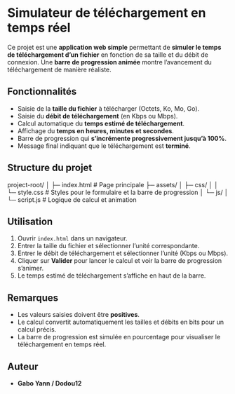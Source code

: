# Simulateur de téléchargement en temps réel

Ce projet est une **application web simple** permettant de **simuler le temps de téléchargement d’un fichier** en fonction de sa taille et du débit de connexion. Une **barre de progression animée** montre l’avancement du téléchargement de manière réaliste.

## Fonctionnalités

- Saisie de la **taille du fichier** à télécharger (Octets, Ko, Mo, Go).  
- Saisie du **débit de téléchargement** (en Kbps ou Mbps).  
- Calcul automatique du **temps estimé de téléchargement**.  
- Affichage du **temps en heures, minutes et secondes**.  
- Barre de progression qui **s’incrémente progressivement jusqu’à 100%**.  
- Message final indiquant que le téléchargement est **terminé**.

## Structure du projet
project-root/
│
├─ index.html # Page principale
├─ assets/
│ ├─ css/
│ │ └─ style.css # Styles pour le formulaire et la barre de progression
│ └─ js/
│ └─ script.js # Logique de calcul et animation
## Utilisation

1. Ouvrir `index.html` dans un navigateur.  
2. Entrer la taille du fichier et sélectionner l’unité correspondante.  
3. Entrer le débit de téléchargement et sélectionner l’unité (Kbps ou Mbps).  
4. Cliquer sur **Valider** pour lancer le calcul et voir la barre de progression s’animer.  
5. Le temps estimé de téléchargement s’affiche en haut de la barre.

## Remarques

- Les valeurs saisies doivent être **positives**.  
- Le calcul convertit automatiquement les tailles et débits en bits pour un calcul précis.  
- La barre de progression est simulée en pourcentage pour visualiser le téléchargement en temps réel.

## Auteur

- **Gabo Yann / Dodou12**
